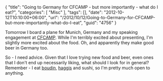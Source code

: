 {
	"title": "Going to Germany for CFCAMP - but more importantly - what do I eat?",
	"categories": [
		"Misc"
	],
	"tags": [],
	"date": "2012-10-12T10:10:00+06:00",
	"url": "/2012/10/12/Going-to-Germany-for-CFCAMP-but-more-importantly-what-do-I-eat",
	"guid": "4756"
}

Tomorrow I board a plane for Munich, Germany and my speaking engagement at <a href="http://www.cfcamp.org">CFCAMP</a>. While I'm terribly excited about presenting, I'm slightly more excited about the food. Oh, and apparently they make good beer in Germany too.

So - I need advice. Given that I love trying new food and beer, even ones that I don't end up necessarily liking, what should I look for in general? Remember - I eat <a href="http://en.wikipedia.org/wiki/Boudin">boudin</a>, <a href="http://en.wikipedia.org/wiki/Haggis">haggis</a> and sushi, so I'm pretty much open to anything.